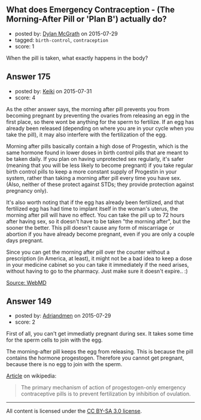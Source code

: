 ## What does Emergency Contraception - (The Morning-After Pill or 'Plan B') actually do?

- posted by: [Dylan McGrath](https://stackexchange.com/users/6194840/dylan-mcgrath) on 2015-07-29
- tagged: `birth-control`, `contraception`
- score: 1

When the pill is taken, what exactly happens in the body?


## Answer 175

- posted by: [Keiki](https://stackexchange.com/users/5620825/keiki) on 2015-07-31
- score: 4

<p>As the other answer says, the morning after pill prevents you from becoming pregnant by preventing the ovaries from releasing an egg in the first place, so there wont be anything for the sperm to fertilize. If an egg has already been released (depending on where you are in your cycle when you take the pill), it may also interfere with the fertilization of the egg.</p>

<p>Morning after pills basically contain a high dose of Progestin, which is the same hormone found in lower doses in birth control pills that are meant to be taken daily. If you plan on having unprotected sex regularly, it's safer (meaning that you will be less likely to become pregnant) if you take regular birth control pills to keep a more constant supply of Progestin in your system, rather than taking a morning after pill every time you have sex. 
(Also, neither of these protect against STDs; they provide protection against pregnancy only).</p>

<p>It's also worth noting that if the egg has already been fertilized, and that fertilized egg has had time to implant itself in the woman's uterus, the morning after pill will have no effect. You can take the pill up to 72 hours after having sex, so it doesn't have to be taken "the morning after", but the sooner the better. This pill doesn't cause any form of miscarriage or abortion if you have already become pregnant, even if you are only a couple days pregnant.</p>

<p>Since you can get the morning after pill over the counter without a prescription (in America, at least), it might not be a bad idea to keep a dose in your medicine cabinet so you can take it immediately if the need arises, without having to go to the pharmacy. Just make sure it doesn't expire.. :)</p>

<p><a href="http://www.webmd.com/women/guide/plan-b" rel="nofollow">Source: WebMD</a></p>



## Answer 149

- posted by: [Adriandmen](https://stackexchange.com/users/3564620/adriandmen) on 2015-07-29
- score: 2

<p>First of all, you can't get immediatly pregnant during sex. It takes some time for the sperm cells to join with the egg.</p>

<p>The morning-after pill keeps the egg from releasing. This is because the pill contains the hormone progestogen. Therefore you cannot get pregnant, because there is no egg to join with the sperm.</p>

<p><a href="https://en.m.wikipedia.org/wiki/Emergency_contraception#Mechanism_of_action" rel="nofollow">Article</a> on wikipedia:</p>

<blockquote>
  <p>The primary mechanism of action of progestogen-only emergency contraceptive pills is to prevent fertilization by inhibition of ovulation.</p>
</blockquote>




---

All content is licensed under the [CC BY-SA 3.0 license](https://creativecommons.org/licenses/by-sa/3.0/).

